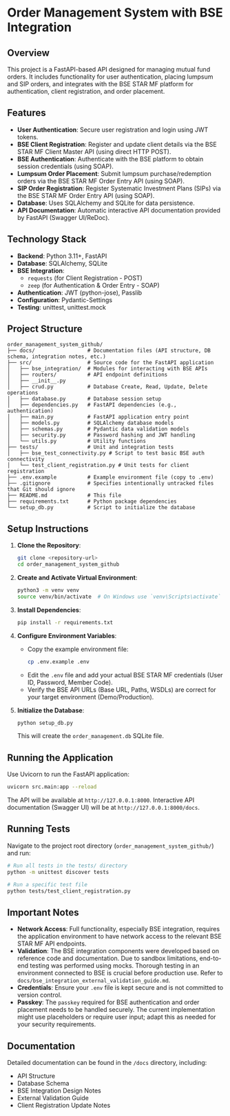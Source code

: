 # Order Management System with BSE Integration

## Overview

This project is a FastAPI-based API designed for managing mutual fund orders. It includes functionality for user authentication, placing lumpsum and SIP orders, and integrates with the BSE STAR MF platform for authentication, client registration, and order placement.

## Features

*   **User Authentication**: Secure user registration and login using JWT tokens.
*   **BSE Client Registration**: Register and update client details via the BSE STAR MF Client Master API (using direct HTTP POST).
*   **BSE Authentication**: Authenticate with the BSE platform to obtain session credentials (using SOAP).
*   **Lumpsum Order Placement**: Submit lumpsum purchase/redemption orders via the BSE STAR MF Order Entry API (using SOAP).
*   **SIP Order Registration**: Register Systematic Investment Plans (SIPs) via the BSE STAR MF Order Entry API (using SOAP).
*   **Database**: Uses SQLAlchemy and SQLite for data persistence.
*   **API Documentation**: Automatic interactive API documentation provided by FastAPI (Swagger UI/ReDoc).

## Technology Stack

*   **Backend**: Python 3.11+, FastAPI
*   **Database**: SQLAlchemy, SQLite
*   **BSE Integration**: 
    *   `requests` (for Client Registration - POST)
    *   `zeep` (for Authentication & Order Entry - SOAP)
*   **Authentication**: JWT (python-jose), Passlib
*   **Configuration**: Pydantic-Settings
*   **Testing**: unittest, unittest.mock

## Project Structure

```
order_management_system_github/
├── docs/                 # Documentation files (API structure, DB schema, integration notes, etc.)
├── src/                  # Source code for the FastAPI application
│   ├── bse_integration/  # Modules for interacting with BSE APIs
│   ├── routers/          # API endpoint definitions
│   ├── __init__.py
│   ├── crud.py           # Database Create, Read, Update, Delete operations
│   ├── database.py       # Database session setup
│   ├── dependencies.py   # FastAPI dependencies (e.g., authentication)
│   ├── main.py           # FastAPI application entry point
│   ├── models.py         # SQLAlchemy database models
│   ├── schemas.py        # Pydantic data validation models
│   ├── security.py       # Password hashing and JWT handling
│   └── utils.py          # Utility functions
├── tests/                # Unit and integration tests
│   ├── bse_test_connectivity.py # Script to test basic BSE auth connectivity
│   └── test_client_registration.py # Unit tests for client registration
├── .env.example          # Example environment file (copy to .env)
├── .gitignore            # Specifies intentionally untracked files that Git should ignore
├── README.md             # This file
├── requirements.txt      # Python package dependencies
└── setup_db.py           # Script to initialize the database
```

## Setup Instructions

1.  **Clone the Repository**:
    ```bash
    git clone <repository-url>
    cd order_management_system_github
    ```

2.  **Create and Activate Virtual Environment**:
    ```bash
    python3 -m venv venv
    source venv/bin/activate  # On Windows use `venv\Scripts\activate`
    ```

3.  **Install Dependencies**:
    ```bash
    pip install -r requirements.txt
    ```

4.  **Configure Environment Variables**:
    *   Copy the example environment file:
        ```bash
        cp .env.example .env 
        ```
    *   Edit the `.env` file and add your actual BSE STAR MF credentials (User ID, Password, Member Code).
    *   Verify the BSE API URLs (Base URL, Paths, WSDLs) are correct for your target environment (Demo/Production).

5.  **Initialize the Database**:
    ```bash
    python setup_db.py
    ```
    This will create the `order_management.db` SQLite file.

## Running the Application

Use Uvicorn to run the FastAPI application:

```bash
uvicorn src.main:app --reload
```

The API will be available at `http://127.0.0.1:8000`.
Interactive API documentation (Swagger UI) will be at `http://127.0.0.1:8000/docs`.

## Running Tests

Navigate to the project root directory (`order_management_system_github/`) and run:

```bash
# Run all tests in the tests/ directory
python -m unittest discover tests

# Run a specific test file
python tests/test_client_registration.py 
```

## Important Notes

*   **Network Access**: Full functionality, especially BSE integration, requires the application environment to have network access to the relevant BSE STAR MF API endpoints.
*   **Validation**: The BSE integration components were developed based on reference code and documentation. Due to sandbox limitations, end-to-end testing was performed using mocks. Thorough testing in an environment connected to BSE is crucial before production use. Refer to `docs/bse_integration_external_validation_guide.md`.
*   **Credentials**: Ensure your `.env` file is kept secure and is not committed to version control.
*   **Passkey**: The `passkey` required for BSE authentication and order placement needs to be handled securely. The current implementation might use placeholders or require user input; adapt this as needed for your security requirements.

## Documentation

Detailed documentation can be found in the `/docs` directory, including:
*   API Structure
*   Database Schema
*   BSE Integration Design Notes
*   External Validation Guide
*   Client Registration Update Notes


